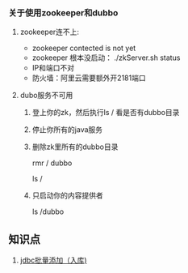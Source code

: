 ### 关于使用zookeeper和dubbo

1. zookeeper连不上:

   - zookeeper contected is not yet
   - zookeeper 根本没启动： ./zkServer.sh status 
   - IP和端口不对
   - 防火墙：阿里云需要额外开2181端口

2. dubo服务不可用

   1. 登上你的zk，然后执行ls / 看是否有dubbo目录

   2. 停止你所有的java服务

   3. 删除zk里所有的dubbo目录

      rmr / dubbo

      ls /

   4. 只启动你的内容提供者

      ls /dubbo




## 知识点

1. [jdbc批量添加（入库)](https://blog.csdn.net/whucyl/article/details/20838079)